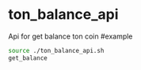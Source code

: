 # ton_balance_api
Api for get balance ton coin 
#example
```bash
source ./ton_balance_api.sh
get_balance
```

